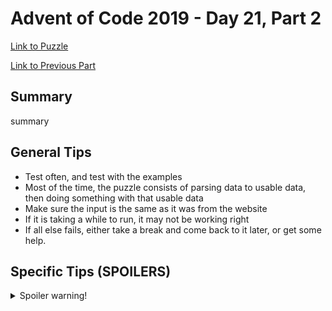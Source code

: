 # Advent of Code 2019 - Day 21, Part 2

[Link to Puzzle](https://adventofcode.com/2019/day/21#part2)

[Link to Previous Part](https://github.com/CodingAP/unofficial-aoc-syllabus/blob/main/years/2019/day21/part1.md)

## Summary
summary

## General Tips
- Test often, and test with the examples
- Most of the time, the puzzle consists of parsing data to usable data, then doing something with that usable data
- Make sure the input is the same as it was from the website
- If it is taking a while to run, it may not be working right
- If all else fails, either take a break and come back to it later, or get some help.

## Specific Tips (SPOILERS)
<details> <summary>Spoiler warning!</summary>

specific tips

</details>